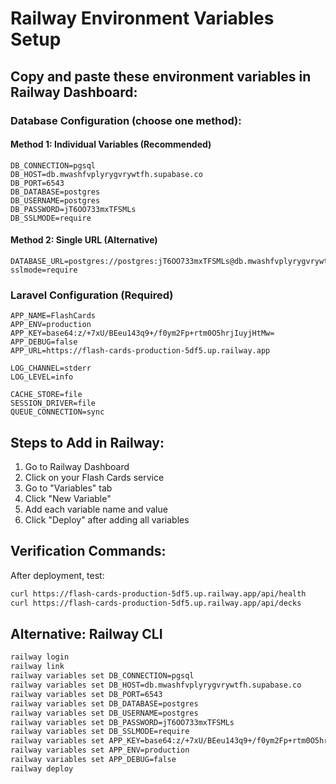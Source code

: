 # Railway Environment Variables Setup

## Copy and paste these environment variables in Railway Dashboard:

### Database Configuration (choose one method):

#### Method 1: Individual Variables (Recommended)

```
DB_CONNECTION=pgsql
DB_HOST=db.mwashfvplyrygvrywtfh.supabase.co
DB_PORT=6543
DB_DATABASE=postgres
DB_USERNAME=postgres
DB_PASSWORD=jT6OO733mxTFSMLs
DB_SSLMODE=require
```

#### Method 2: Single URL (Alternative)

```
DATABASE_URL=postgres://postgres:jT6OO733mxTFSMLs@db.mwashfvplyrygvrywtfh.supabase.co:6543/postgres?sslmode=require
```

### Laravel Configuration (Required)

```
APP_NAME=FlashCards
APP_ENV=production
APP_KEY=base64:z/+7xU/BEeu143q9+/f0ym2Fp+rtm0O5hrjIuyjHtMw=
APP_DEBUG=false
APP_URL=https://flash-cards-production-5df5.up.railway.app

LOG_CHANNEL=stderr
LOG_LEVEL=info

CACHE_STORE=file
SESSION_DRIVER=file
QUEUE_CONNECTION=sync
```

## Steps to Add in Railway:

1. Go to Railway Dashboard
2. Click on your Flash Cards service
3. Go to "Variables" tab
4. Click "New Variable"
5. Add each variable name and value
6. Click "Deploy" after adding all variables

## Verification Commands:

After deployment, test:

```bash
curl https://flash-cards-production-5df5.up.railway.app/api/health
curl https://flash-cards-production-5df5.up.railway.app/api/decks
```

## Alternative: Railway CLI

```bash
railway login
railway link
railway variables set DB_CONNECTION=pgsql
railway variables set DB_HOST=db.mwashfvplyrygvrywtfh.supabase.co
railway variables set DB_PORT=6543
railway variables set DB_DATABASE=postgres
railway variables set DB_USERNAME=postgres
railway variables set DB_PASSWORD=jT6OO733mxTFSMLs
railway variables set DB_SSLMODE=require
railway variables set APP_KEY=base64:z/+7xU/BEeu143q9+/f0ym2Fp+rtm0O5hrjIuyjHtMw=
railway variables set APP_ENV=production
railway variables set APP_DEBUG=false
railway deploy
```
